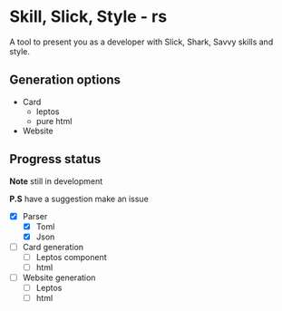# Skill, Slick, Style - rs
A tool to present you as a developer with Slick, Shark, Savvy skills and style.
## Generation options
- Card
  - leptos
  - pure html
- Website
## Progress status
**Note** still in development

**P.S** have a suggestion make an issue

- [X] Parser
  - [X] Toml
  - [X] Json
- [ ] Card generation
  - [ ] Leptos component
  - [ ] html
- [ ] Website generation
  - [ ] Leptos
  - [ ] html

